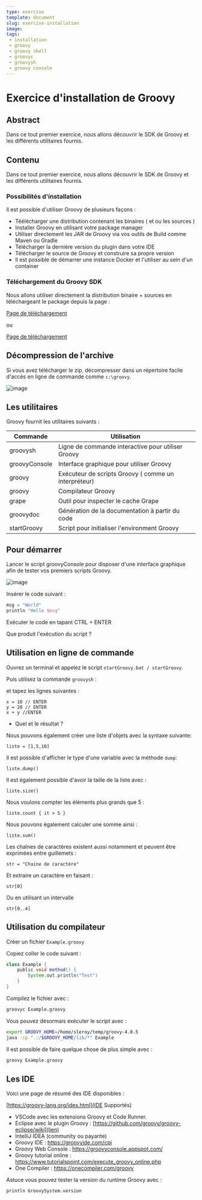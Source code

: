 ```yaml
---
type: exercise
template: document
slug: exercise-installation
image: 
tags:
 - installation
 - groovy
 - groovy shell
 - groovyc
 - groovysh
 - groovy console
---
```


Exercice d'installation de Groovy
====================================

## Abstract

Dans ce tout premier exercice, nous allons découvrir le SDK de Groovy et les différents utilitaires fournis.

## Contenu

Dans ce tout premier exercice, nous allons découvrir le SDK de Groovy et les différents utilitaires fournis.

### Possibilités d'installation

Il est possible d'utiliser Groovy de plusieurs façons :

* Téélécharger une distribution contenant les binaires ( et ou les sources )
* Installer Groovy en utilisant votre package manager
* Utiliser directement les JAR de Groovy via vos outils de Build comme Maven ou Gradle
* Télécharger la dernière version du plugin dans votre IDE
* Télécharger le source de Groovy et construire sa propre version
* Il est possible de démarrer une instance Docker et l'utiliser au sein d'un container

### Téléchargement du Groovy SDK

Nous allons utiliser directement la distribution binaire + sources en téléchargeant le package depuis la page : 

[Page de téléchargement](https://groovy.jfrog.io/ui/native/dist-release-local/groovy-windows-installer/groovy-4.0.5/)

ou

[Page de téléchargement](https://groovy.jfrog.io/ui/native/dist-release-local/groovy-zips/apache-groovy-sdk-4.0.5.zip)

## Décompression de l'archive

Si vous avez télécharger le zip, décompresser dans un répertoire facile d'accès en ligne de commande comme `c:\groovy`.

![image](folder.png)

## Les utilitaires

Groovy fournit les utilitaires suivants :

| **Commande**  | **Utilisation**                                      |
|---------------|------------------------------------------------------|
| groovysh      | Ligne de commande interactive pour utiliser Groovy   |
| groovyConsole | Interface graphique pour utiliser Groovy             |
| groovy        | Exécuteur de scripts Groovy ( comme un interpréteur) |
| groovy        | Compilateur Groovy                                   |
| grape         | Outil pour inspecter le cache Grape                  |
| groovydoc     | Génération de la documentation à partir du code      |
| startGroovy   | Script pour initialiser l'environment Groovy         |

## Pour démarrer

Lancer le script groovyConsole pour disposer d'une interface graphique afin de tester vos premiers scripts Groovy.

![image](groovyConsole.png)

Insérer le code suivant :

```groovy
msg = "World"
println "Hello $msg"
```
Exécuter le code en tapant CTRL + ENTER

Que produit l'exécution du script ? 

## Utilisation en ligne de commande

Ouvrez un terminal et appelez le script `startGroovy.bat / startGroovy`.

Puis utilisez la commande `groovysh` :

et tapez les lignes suivantes : 

```
x = 10 // ENTER
y = 20 // ENTER
x + y //ENTER
```

* Quel et le résultat ?

Nous pouvons également créer une liste d'objets avec la syntaxe suivante: 

```
liste = [1,5,10]
```

Il est possible d'afficher le type d'une variable avec la méthode `dump`: 

```
liste.dump()
```

Il est également possible d'avoir la taille de la liste avec : 

```
liste.size()
```

Nous voulons compter les éléments plus grands que 5 : 

```
liste.count { it > 5 }
```

Nous pouvons également calculer une somme ainsi : 

```
liste.sum()
```

Les chaînes de caractères existent aussi notamment et peuvent être exprimées entre guillemets :

```
str = "Chaine de caractère"
```

Et extraire un caractère en faisant : 

```
str[0]
```

Ou en utilisant un intervalle

```
str[0..4]
```
## Utilisation du compilateur

Créer un fichier `Example.groovy`

Copiez coller le code suivant : 

```groovy
class Example {
    public void method() {
        System.out.println("Test")
    }
}
```

Compilez le fichier avec : 

```bash
groovyc Example.groovy
```

Vous pouvez désormais exécuter le script avec : 

```bash
export GROOVY_HOME=/home/sleroy/temp/groovy-4.0.5 
java -cp ".:/$GROOVY_HOME/lib/*" Example         
```

Il est possible de faire quelque chose de plus simple avec : 

```bash 
groovy Example.groovy
```

## Les IDE

Voici une page de résumé des IDE disponibles :

[https://groovy-lang.org/ides.html](IDE Supportés)

* VSCode avec les extensions Groovy et Code Runner.
* Eclipse avec le plugin Groovy : [https://github.com/groovy/groovy-eclipse/wiki](lien)
* IntelliJ IDEA (community ou payante)
* Groovy IDE : https://groovyide.com/cpi
* Groovy Web Console : https://groovyconsole.appspot.com/
* Groovy tutorial online : https://www.tutorialspoint.com/execute_groovy_online.php
* One Compiler : https://onecompiler.com/groovy

Astuce vous pouvez tester la version du runtime Groovy avec : 

```
println GroovySystem.version
```